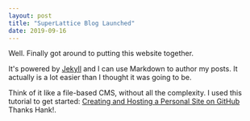 ```yaml
---
layout: post
title: "SuperLattice Blog Launched"
date: 2019-09-16
---
```


Well. Finally got around to putting this website together. 

It's powered by [Jekyll](http://jekyllrb.com) and I can use Markdown to author my posts. It actually is a lot easier than I thought it was going to be. 

Think of it like a file-based CMS, without all the complexity. I used this tutorial to get started: [Creating and Hosting a Personal Site on GitHub](http://jmcglone.com/guides/github-pages/) Thanks Hank!.
